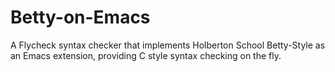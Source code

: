 # Betty-on-Emacs

A Flycheck syntax checker that implements Holberton School Betty-Style as an Emacs extension, providing C style syntax checking on the fly.

 

